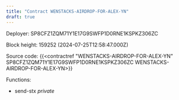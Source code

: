 ```yaml
---
title: "Contract WENSTACKS-AIRDROP-FOR-ALEX-YN"
draft: true
---
```

Deployer: SP8CFZ1ZQM71Y1E17G9SWFP1D0RNE1KSPKZ306ZC


 



Block height: 159252 (2024-07-25T12:58:47.000Z)

Source code: {{<contractref "WENSTACKS-AIRDROP-FOR-ALEX-YN" SP8CFZ1ZQM71Y1E17G9SWFP1D0RNE1KSPKZ306ZC WENSTACKS-AIRDROP-FOR-ALEX-YN>}}

Functions:

* send-stx _private_
